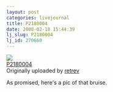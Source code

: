 ```yaml
---
layout: post
categories: livejournal
title: P2180004
date: 2008-02-18 15:44:39
lj_slug: P2180004
lj_id: 270660
---
```

[![](http://farm3.static.flickr.com/2368/2273948613_cd947f7448_m.jpg)](http://www.flickr.com/photos/96369621@N00/2273948613/ "photo sharing" )   
[P2180004](http://www.flickr.com/photos/96369621@N00/2273948613/)   
Originally uploaded by [retrev](http://www.flickr.com/people/96369621@N00/)



As promised, here's a pic of that bruise.

